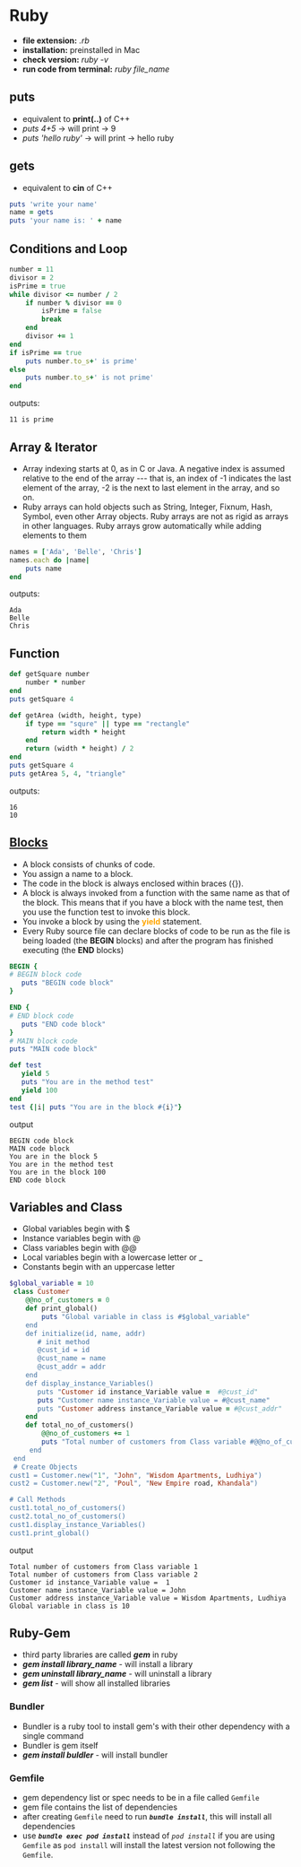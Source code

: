 # Ruby
- **file extension:** *.rb*
- **installation:** preinstalled in Mac
- **check version:** *ruby -v*
- **run code from terminal:** *ruby file_name*

## puts
- equivalent to **print(..)** of C++
- *puts 4+5* -> will print -> 9
- *puts 'hello ruby'* -> will print -> hello ruby

## gets
- equivalent to **cin** of C++
```ruby
puts 'write your name'
name = gets
puts 'your name is: ' + name

```

## Conditions and Loop
```ruby
number = 11
divisor = 2
isPrime = true
while divisor <= number / 2
    if number % divisor == 0
        isPrime = false
        break
    end
    divisor += 1
end
if isPrime == true
    puts number.to_s+' is prime'
else
    puts number.to_s+' is not prime'
end

```
outputs:
```
11 is prime
```

## Array & Iterator
- Array indexing starts at 0, as in C or Java. A negative index is assumed relative to the end of the array --- that is, an index of -1 indicates the last element of the array, -2 is the next to last element in the array, and so on.
- Ruby arrays can hold objects such as String, Integer, Fixnum, Hash, Symbol, even other Array objects. Ruby arrays are not as rigid as arrays in other languages. Ruby arrays grow automatically while adding elements to them

```ruby
names = ['Ada', 'Belle', 'Chris']
names.each do |name|
    puts name
end

```
outputs:
```
Ada
Belle
Chris
```

## Function

```ruby
def getSquare number
    number * number
end
puts getSquare 4

def getArea (width, height, type)
    if type == "squre" || type == "rectangle"
        return width * height
    end
    return (width * height) / 2
end
puts getSquare 4
puts getArea 5, 4, "triangle"
```
outputs:
```
16
10
```
## [Blocks](https://www.tutorialspoint.com/ruby/ruby_blocks.htm)
- A block consists of chunks of code.
- You assign a name to a block.
- The code in the block is always enclosed within braces ({}).
- A block is always invoked from a function with the same name as that of the block. This means that if you have a block with the name test, then you use the function test to invoke this block.
- You invoke a block by using the <span style="color:orange;">**yield**</span> statement.
- Every Ruby source file can declare blocks of code to be run as the file is being loaded (the **BEGIN** blocks) and after the program has finished executing (the **END** blocks)

```ruby
BEGIN { 
# BEGIN block code 
   puts "BEGIN code block"
} 

END { 
# END block code 
   puts "END code block"
}
# MAIN block code 
puts "MAIN code block"

def test
   yield 5
   puts "You are in the method test"
   yield 100
end
test {|i| puts "You are in the block #{i}"}
```
output
```
BEGIN code block
MAIN code block
You are in the block 5
You are in the method test
You are in the block 100
END code block
```

## Variables and Class
- Global variables begin with $
- Instance variables begin with @
- Class variables begin with @@
- Local variables begin with a lowercase letter or _
- Constants begin with an uppercase letter

```ruby
$global_variable = 10
 class Customer
    @@no_of_customers = 0
    def print_global()
        puts "Global variable in class is #$global_variable"
    end
    def initialize(id, name, addr)
       # init method
       @cust_id = id
       @cust_name = name
       @cust_addr = addr
    end
    def display_instance_Variables()
       puts "Customer id instance_Variable value =  #@cust_id"
       puts "Customer name instance_Variable value = #@cust_name"
       puts "Customer address instance_Variable value = #@cust_addr"
    end
    def total_no_of_customers()
        @@no_of_customers += 1
        puts "Total number of customers from Class variable #@@no_of_customers"
     end
 end
 # Create Objects
cust1 = Customer.new("1", "John", "Wisdom Apartments, Ludhiya")
cust2 = Customer.new("2", "Poul", "New Empire road, Khandala")

# Call Methods
cust1.total_no_of_customers()
cust2.total_no_of_customers()
cust1.display_instance_Variables()
cust1.print_global()
```
output
```
Total number of customers from Class variable 1
Total number of customers from Class variable 2
Customer id instance_Variable value =  1
Customer name instance_Variable value = John
Customer address instance_Variable value = Wisdom Apartments, Ludhiya
Global variable in class is 10
```

## Ruby-Gem
- third party libraries are called ***gem*** in ruby
- ***gem install library_name*** - will install a library
- ***gem uninstall library_name*** - will uninstall a library
- ***gem list*** - will show all installed libraries

### Bundler
-  Bundler  is a ruby tool to install gem's with their other dependency with a single command
- Bundler is gem itself
- ***gem install buldler*** - will install bundler 

### Gemfile
- gem dependency list or spec needs to be in a file called `Gemfile`
- gem file contains the list of dependencies
- after creating `Gemfile` need to run ***`bundle install`***, this will install all dependencies
- use ***`bundle exec pod install`*** instead of *`pod install`* if you are using `Gemfile` as `pod install` will install the latest version not following the `Gemfile`.




























